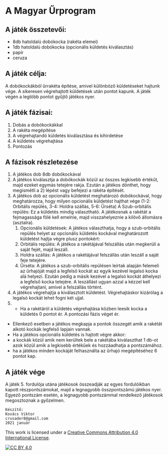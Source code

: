# A Magyar Űrprogram

## A játék összetevői:
- 8db hatoldalú dobókocka (rakéta elemei)
- 1db hatoldalú dobókocka (opcionális küldetés kiválasztás)
- papír
- ceruza

## A játék célja:
A dobókockákból űrrakéta építése, amivel különböző küldetéseket hajtunk vége. A sikeresen végrehajtott küldetések után pontot kapunk. A játék végén a legtöbb pontot gyűjtő játékos nyer.

## A játék fázisai:
1. Dobás a dobókockákkal
2. A rakéta megépítése
3. A végrehajtandó küldetés kiválasztása és kihirdetése
4. A küldetés végrehajtása
5. Pontozás

## A fázisok részletezése
1. A játékos dob 8db dobókockával
2. A játékos kiválasztja a dobókockák közül az összes legkisebb értékűt, majd ezeket egymás tetejére rakja. Ezután a játékos dönthet, hogy megismétli a 2) lépést vagy befejezi a rakéta építését.
3. A játékos dob az opcionális küldetést meghatározó dobókockával, hogy meghatározza, hogy milyen opcionális küldetést hajthat vége (1-2: Orbitális repülés, 3-4: Holdra szállás, 5-6: Űrséta) A Szub-orbitális repülés: Ez a küldetés mindig választható. A játékosnak a rakétát a fejmagassága fölé kell emelnie, majd visszahelyeznie a kilövő állomásra (asztalra).
    1. Opcionális küldetések: A játékos választhatja, hogy a szub-orbitális repülés helyet az opcionális küldetés kockával meghatározott küldetést hajtja végre plusz pontokért:
    2. Orbitális repülés: A játékos a rakétájával felszállás után megkerüli a saját fejét, majd leszáll.
    3. Holdra szállás: A játékos a rakétájával felszállás után leszáll a saját feje tetejére.
    4. Űrséta: A játékos a szub-orbitális repülésen leírtak alapján felemeli az űrhajóját majd a legfelső kockát az egyik kezével legalsó kocka alá helyezi. Ezután pedig a másik kezével a legalsó kockát áthelyezi a legfelső kocka tetejére. A leszállást ugyan azzal a kézzel kell végrehajtani, amivel a felszállás történt.
4. A játékos végrehajtja a kiválasztott küldetést. Végrehajtáskor kizárólag a legalsó kockát lehet fogni két ujjal.
5.  - Ha a rakétáról a küldetés végrehajtása közben leesik kocka a küldetés 0 pontot ér. A pontozási fázis véget ér.
- Ellenkező esetben a játékos megkapja a pontok összegét amik a rakétát alkotó kockák legfelső lapjain vannak.
- Ha a játékos opcionális küldetés is hajtott végre akkor:
- a kockák közül amik nem kerültek bele a rakétába kiválaszthat 1 db-ot azok közül amik a legkisebb értékűek és hozzáadhatja a pontszámához.
- ha a játékos minden kockáját felhasználta az űrhajó megépítéséhez 6 pontot kap.

## A játék vége
A játék 5. fordulója utána  játékosok összeadják az egyes fordulóikban kapott részpontszámokat, majd a legnagyobb összpontszámú játékos nyer. Egyező pontszám esetén, a legnagyobb pontszámmal rendelkező játékosok megosztoznak a győzelmen.

~~~
Készítő:
Kovács Viktor
crusader8@gmail.com
2021 január
~~~
This work is licensed under a
[Creative Commons Attribution 4.0 International License][cc-by-nc-sa].

[![CC BY 4.0][cc-by-nc-sa-image]][cc-by-nc-sa]

[cc-by-nc-sa]: http://creativecommons.org/licenses/by-nc-sa/4.0/
[cc-by-nc-sa-image]: https://i.creativecommons.org/l/by-nc-sa/4.0/88x31.png
